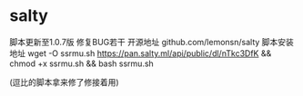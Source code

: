 # salty
脚本更新至1.0.7版
修复BUG若干
开源地址
github.com/lemonsn/salty
脚本安装地址
wget -O ssrmu.sh https://pan.salty.ml/api/public/dl/nTkc3DfK && chmod +x ssrmu.sh && bash ssrmu.sh

(逗比的脚本拿来修了修接着用)
